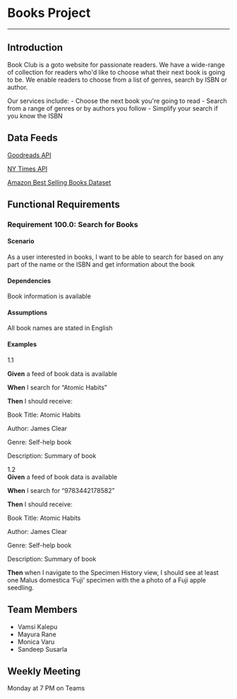 # Books Project

--- 

## Introduction 

Book Club is a goto website for passionate readers. We have a wide-range of collection for readers who'd like to choose what their next book is going to be. We enable readers to choose from a list of genres, search by ISBN or author. 

Our services include:
	- Choose the next book you're going to read
	- Search from a range of genres or by authors you follow
  	- Simplify your search if you know the ISBN

## Data Feeds
[Goodreads API](https://www.goodreads.com/api)

[NY Times API](https://developer.nytimes.com/docs/books-product/1/overview)

[Amazon Best Selling Books Dataset](https://www.kaggle.com/datasets/sootersaalu/amazon-top-50-bestselling-books-2009-2019)


## Functional Requirements

### Requirement 100.0: Search for Books

#### Scenario

As a user interested in books, I want to be able to search for based on any part of the name or the ISBN and get information about the book

#### Dependencies

Book information is available

#### Assumptions

All book names are stated in English 
 
#### Examples
1.1  

**Given** a feed of book data is available  

**When** I search for “Atomic Habits”  

**Then** I should receive:  

Book Title: Atomic Habits  

Author: James Clear

Genre: Self-help book

Description: Summary of book  

1.2  
**Given** a feed of book data is available  

**When** I search for “9783442178582”  

**Then** I should receive:  

Book Title: Atomic Habits  

Author: James Clear

Genre: Self-help book

Description: Summary of book  


**Then** when I navigate to the Specimen History view, I should see at least one Malus domestica ‘Fuji’ specimen with the a photo of a Fuji apple seedling.  
## Team Members

- Vamsi Kalepu
- Mayura Rane
- Monica Varu
- Sandeep Susarla

## Weekly Meeting

Monday at 7 PM on Teams

